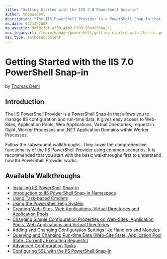 ```yaml
---
title: "Getting Started with the IIS 7.0 PowerShell Snap-in"
author: thomasdeml
description: "The IIS PowerShell Provider is a PowerShell Snap-In that allows you to manage IIS configuration and run-time data. It gives easy access to Web-Sites, Applica..."
ms.date: 04/14/2008
ms.assetid: 9a702fef-af50-4fb2-b393-93a9c3bba2c1
msc.legacyurl: /learn/manage/powershell/getting-started-with-the-iis-powershell-snap-in
msc.type: authoredcontent
---
```

# Getting Started with the IIS 7.0 PowerShell Snap-in

by [Thomas Deml](https://github.com/thomasdeml)

## Introduction

The IIS PowerShell Provider is a PowerShell Snap-In that allows you to manage IIS configuration and run-time data. It gives easy access to Web-Sites, Application Pools, Web Applications, Virtual Directories, request in flight, Worker Processes and .NET Application Domains within Worker Processes.

Follow the subsequent walkthroughs. They cover the comprehensive functionality of the IIS PowerShell Provider using common scenarios. It is recommended that you start with the basic walkthroughs first to understand how IIS PowerShell Provider works.

## Available Walkthroughs

- [Installing IIS PowerShell Snap-in](installing-the-iis-powershell-snap-in.md "Installing the IIS 7.0 PowerShell Provider")
- [Introduction to IIS PowerShell Snap-in Namespace](powershell-snap-in-navigating-the-iis-snap-in-namespace.md "Navigating the IIS Provider Namespace")
- [Using Task-based Cmdlets](powershell-snap-in-using-the-task-based-cmdlets-of-the-iis-powershell-snap-in.md "Using Task-based Cmdlets")
- [Using the PowerShell Help System](powershell-snap-in-using-the-powershell-help-system.md "Using the PowerShell Help System")
- [Creating Web-Sites, Web Applications, Virtual Directories and Application Pools](powershell-snap-in-creating-web-sites-web-applications-virtual-directories-and-application-pools.md "Creating Web-Sites and Application Pools")
- [Changing Simple Configuration Properties on Web-Sites, Application Pools, Web Applications and Virtual Directories](powershell-snap-in-making-simple-configuration-changes-to-web-sites-and-application-pools.md "Simple Configuration Changes")
- [Adding and Changing Configuration Settings like Handlers and Modules](powershell-snap-in-changing-simple-settings-in-configuration-sections.md "Changing Configuration Settings")
- [Querying and Changing Run-time Data (Web-Site State, Application Pool State, Currently Executing Requests)](powershell-snap-in-run-time-data.md "Run-Time Data")
- [Advanced Configuration Tasks](powershell-snap-in-advanced-configuration-tasks.md "Advanced Configuration Tasks")
- [Configuring SSL with the IIS PowerShell Snap-in](powershell-snap-in-configuring-ssl-with-the-iis-powershell-snap-in.md)
